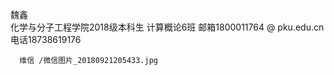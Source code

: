 魏鑫  
化学与分子工程学院2018级本科生
计算概论6班
邮箱1800011764 @ pku.edu.cn
电话18738619176

      维信 /微信图片_20180921205433.jpg
    
